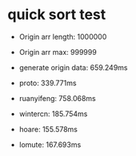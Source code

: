 # quick sort test

- Origin arr length: 1000000
- Origin arr max: 999999
- generate origin data: 659.249ms

- proto: 339.771ms
- ruanyifeng: 758.068ms
- wintercn: 185.754ms
- hoare: 155.578ms
- lomute: 167.693ms

